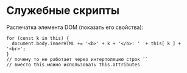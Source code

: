 # Служебные скрипты

Распечатка элемента DOM (показать его свойства):

    for (const k in this) {
      document.body.innerHTML += '<b>' + k + '</b>: '  + this[ k ] + '<br>';
    }
    // почему то не работает через интерполяцию строк ``
    // вместо this можно использовать this.attributes
